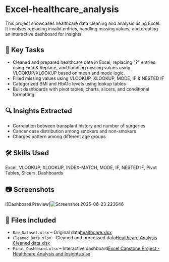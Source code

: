 # Excel-healthcare_analysis

This project showcases healthcare data cleaning and analysis using Excel. It involves replacing invalid entries, handling missing values, and creating an interactive dashboard for insights.

## 🧩 Key Tasks
- Cleaned and prepared healthcare data in Excel, replacing "?" entries using Find & Replace, and handling missing values using VLOOKUP/XLOOKUP based on mean and mode logic.
- Filled missing values using VLOOKUP, XLOOKUP, MODE, IF & NESTED IF
- Categorized BMI and HbA1c levels using lookup tables
- Built dashboards with pivot tables, charts, slicers, and conditional formatting

## 🔍 Insights Extracted
- Correlation between transplant history and number of surgeries
- Cancer case distribution among smokers and non-smokers
- Charges pattern among different age groups

## 🛠️ Skills Used
Excel, VLOOKUP, XLOOKUP, INDEX-MATCH, MODE, IF, NESTED IF, Pivot Tables, Slicers, Dashboards

## 📷 Screenshots
![Dashboard Preview]![Screenshot 2025-06-23 223646](https://github.com/user-attachments/assets/d1024995-e123-41fe-b736-6b569b818e79)

## 📁 Files Included
- `Raw_Dataset.xlsx` – Original data[healthcare.xlsx](https://github.com/user-attachments/files/20870215/healthcare.xlsx)
- `Cleaned_Data.xlsx` – Cleaned and processed data[Healthcare Analysis Cleaned data.xlsx](https://github.com/user-attachments/files/20870261/Healthcare.Analysis.Cleaned.data.xlsx)
- `Final_Dashboard.xlsx` – Interactive dashboard[Excel Capstone Project - Healthcare Analysis and Insights.xlsx](https://github.com/user-attachments/files/20870226/Excel.Capstone.Project.-.Healthcare.Analysis.and.Insights.xlsx)
